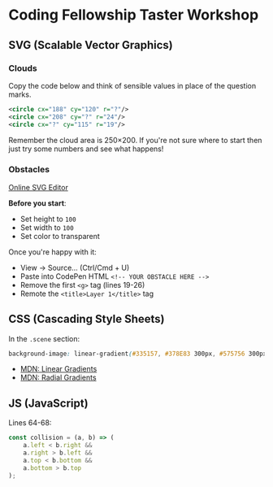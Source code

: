 # Coding Fellowship Taster Workshop


## SVG (Scalable Vector Graphics)

### Clouds

Copy the code below and think of sensible values in place of the question marks.

```svg
<circle cx="188" cy="120" r="?"/>
<circle cx="208" cy="?" r="24"/>
<circle cx="?" cy="115" r="19"/>
```

Remember the cloud area is 250×200. If you're not sure where to start then just try some numbers and see what happens!


### Obstacles

[Online SVG Editor](https://editor.method.ac)

**Before you start**:

- Set height to `100`
- Set width to `100`
- Set color to transparent

Once you're happy with it:

- View -> Source... (Ctrl/Cmd + U)
- Paste into CodePen HTML `<!-- YOUR OBSTACLE HERE -->`
- Remove the first `<g>` tag (lines 19-26)
- Remote the `<title>Layer 1</title>` tag


## CSS (Cascading Style Sheets)

In the `.scene` section:

```css
background-image: linear-gradient(#335157, #378E83 300px, #575756 300px);
```

- [MDN: Linear Gradients](https://developer.mozilla.org/en-US/docs/Web/CSS/linear-gradient)
- [MDN: Radial Gradients](https://developer.mozilla.org/en-US/docs/Web/CSS/radial-gradient)


## JS (JavaScript)

Lines 64-68:

```js
const collision = (a, b) => (
    a.left < b.right &&
    a.right > b.left &&
    a.top < b.bottom &&
    a.bottom > b.top
);
```
